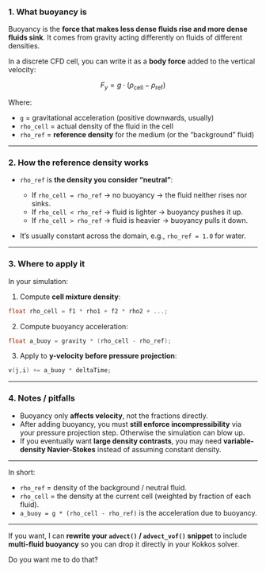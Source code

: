 ### **1. What buoyancy is**

Buoyancy is the **force that makes less dense fluids rise and more dense fluids
sink**. It comes from gravity acting differently on fluids of different
densities.

In a discrete CFD cell, you can write it as a **body force** added to the
vertical velocity:

$$
F_y = g \cdot (\rho_\text{cell} - \rho_\text{ref})
$$


Where:

* `g` = gravitational acceleration (positive downwards, usually)
* `rho_cell` = actual density of the fluid in the cell
* `rho_ref` = **reference density** for the medium (or the “background” fluid)

---

### **2. How the reference density works**

* `rho_ref` is **the density you consider “neutral”**:

  * If `rho_cell = rho_ref` → no buoyancy → the fluid neither rises nor sinks.
  * If `rho_cell < rho_ref` → fluid is lighter → buoyancy pushes it up.
  * If `rho_cell > rho_ref` → fluid is heavier → buoyancy pulls it down.

* It’s usually constant across the domain, e.g., `rho_ref = 1.0` for water.

---

### **3. Where to apply it**

In your simulation:

1. Compute **cell mixture density**:

```cpp
float rho_cell = f1 * rho1 + f2 * rho2 + ...;
```

2. Compute buoyancy acceleration:

```cpp
float a_buoy = gravity * (rho_cell - rho_ref);
```

3. Apply to **y-velocity before pressure projection**:

```cpp
v(j,i) += a_buoy * deltaTime;
```

---

### **4. Notes / pitfalls**

* Buoyancy only **affects velocity**, not the fractions directly.
* After adding buoyancy, you must **still enforce incompressibility** via your
pressure projection step. Otherwise the simulation can blow up.
* If you eventually want **large density contrasts**, you may need
**variable-density Navier-Stokes** instead of assuming constant density.

---

In short:

* `rho_ref` = density of the background / neutral fluid.
* `rho_cell` = the density at the current cell (weighted by fraction of each
fluid).
* `a_buoy = g * (rho_cell - rho_ref)` is the acceleration due to buoyancy.

---

If you want, I can **rewrite your `advect()` / `advect_vof()` snippet** to
include **multi-fluid buoyancy** so you can drop it directly in your Kokkos
solver.

Do you want me to do that?
